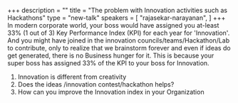 +++
description = ""
title = "The problem with Innovation activities such as Hackathons"
type = "new-talk"
speakers = [
        "rajasekar-narayanan",
]
+++
In modern corporate world, your boss would have assigned you at-least 33% (1 out of 3) Key Performance Index (KPI) for each year for 'Innovation'. And you might have joined in the innovation councils/teams/Hackathon/Lab to contribute, only to realize that we brainstorm forever and even if ideas do get generated, there is no Business hunger for it. This is because your super boss has assigned 33% of the KPI to your boss for Innovation.

1. Innovation is different from creativity
1. Does the ideas /innovation contest/hackathon helps?
1. How can you improve the Innovation index in your Organization